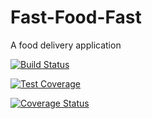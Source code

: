 # Fast-Food-Fast
A food delivery application

[![Build Status](https://travis-ci.org/kaggwachristopher/Fast-Food-Fast.svg?branch=master)](https://travis-ci.org/kaggwachristopher/Fast-Food-Fast)
 
 [![Test Coverage](https://api.codeclimate.com/v1/badges/7e866f55b4e3f8e28a17/test_coverage)](https://codeclimate.com/github/kaggwachristopher/Fast-Food-Fast/test_coverage)
 
[![Coverage Status](https://coveralls.io/repos/github/kaggwachristopher/Fast-Food-Fast/badge.svg?branch=api)](https://coveralls.io/github/kaggwachristopher/Fast-Food-Fast?branch=api)
